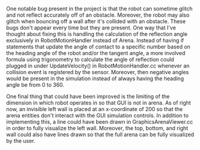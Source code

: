 One notable bug present in the project is that the robot can sometime glitch and not
reflect accurately off of an obstacle. Moreover, the robot may also glitch when bouncing off
a wall after it's collided with an obstacle. These bugs don't appear every time but they
are present. One way that I've thought about fixing this is handling the calculation of the
reflection angle exclusively in RobotMotionHandler instead of Arena. Instead of having
if statements that update the angle of contact to a specific number based on the heading angle of
the robot and/or the tangent angle, a more involved formula using trigonometry to calculate the
angle of reflection could plugged in under UpdateVelocity() in RobotMotionHandler.cc whenever an
collision event is registered by the sensor. Moreover, then negative angles would be present in
the simulation instead of always having the heading angle be from 0 to 360.



One final thing that could have been improved is the limiting of the dimension in which robot
operates in so that GUI is not in arena. As of right now, an invisible left wall is placed at an
x-coordinate of 200 so that the arena entities don't interact with the GUI simulation controls.
In addition to implementing this, a line could have been drawn in GraphicsArenaViewer.cc
in order to fully visualize the left wall. Moreover, the top, bottom, and right wall
could also have lines drawn so that the full arena can be fully visualized by the user.
